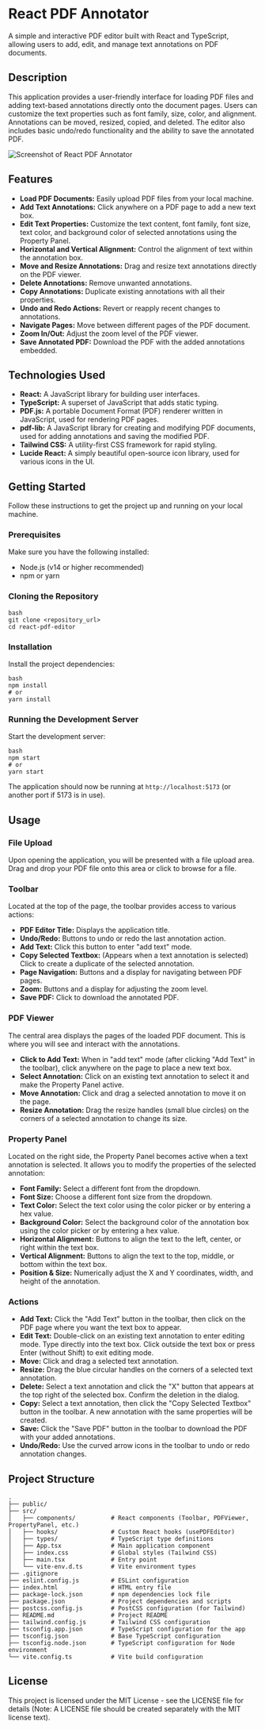 # React PDF Annotator

A simple and interactive PDF editor built with React and TypeScript, allowing users to add, edit, and manage text annotations on PDF documents.

## Description

This application provides a user-friendly interface for loading PDF files and adding text-based annotations directly onto the document pages. Users can customize the text properties such as font family, size, color, and alignment. Annotations can be moved, resized, copied, and deleted. The editor also includes basic undo/redo functionality and the ability to save the annotated PDF.

![Screenshot of React PDF Annotator](public/image.png)



## Features

*   **Load PDF Documents:** Easily upload PDF files from your local machine.
*   **Add Text Annotations:** Click anywhere on a PDF page to add a new text box.
*   **Edit Text Properties:** Customize the text content, font family, font size, text color, and background color of selected annotations using the Property Panel.
*   **Horizontal and Vertical Alignment:** Control the alignment of text within the annotation box.
*   **Move and Resize Annotations:** Drag and resize text annotations directly on the PDF viewer.
*   **Delete Annotations:** Remove unwanted annotations.
*   **Copy Annotations:** Duplicate existing annotations with all their properties.
*   **Undo and Redo Actions:** Revert or reapply recent changes to annotations.
*   **Navigate Pages:** Move between different pages of the PDF document.
*   **Zoom In/Out:** Adjust the zoom level of the PDF viewer.
*   **Save Annotated PDF:** Download the PDF with the added annotations embedded.

## Technologies Used

*   **React:** A JavaScript library for building user interfaces.
*   **TypeScript:** A superset of JavaScript that adds static typing.
*   **PDF.js:** A portable Document Format (PDF) renderer written in JavaScript, used for rendering PDF pages.
*   **pdf-lib:** A JavaScript library for creating and modifying PDF documents, used for adding annotations and saving the modified PDF.
*   **Tailwind CSS:** A utility-first CSS framework for rapid styling.
*   **Lucide React:** A simply beautiful open-source icon library, used for various icons in the UI.

## Getting Started

Follow these instructions to get the project up and running on your local machine.

### Prerequisites

Make sure you have the following installed:

*   Node.js (v14 or higher recommended)
*   npm or yarn

### Cloning the Repository
```
bash
git clone <repository_url>
cd react-pdf-editor
```
### Installation

Install the project dependencies:
```
bash
npm install
# or
yarn install
```
### Running the Development Server

Start the development server:
```
bash
npm start
# or
yarn start
```
The application should now be running at `http://localhost:5173` (or another port if 5173 is in use).

## Usage

### File Upload

Upon opening the application, you will be presented with a file upload area. Drag and drop your PDF file onto this area or click to browse for a file.

### Toolbar

Located at the top of the page, the toolbar provides access to various actions:

*   **PDF Editor Title:** Displays the application title.
*   **Undo/Redo:** Buttons to undo or redo the last annotation action.
*   **Add Text:** Click this button to enter "add text" mode.
*   **Copy Selected Textbox:** (Appears when a text annotation is selected) Click to create a duplicate of the selected annotation.
*   **Page Navigation:** Buttons and a display for navigating between PDF pages.
*   **Zoom:** Buttons and a display for adjusting the zoom level.
*   **Save PDF:** Click to download the annotated PDF.

### PDF Viewer

The central area displays the pages of the loaded PDF document. This is where you will see and interact with the annotations.

*   **Click to Add Text:** When in "add text" mode (after clicking "Add Text" in the toolbar), click anywhere on the page to place a new text box.
*   **Select Annotation:** Click on an existing text annotation to select it and make the Property Panel active.
*   **Move Annotation:** Click and drag a selected annotation to move it on the page.
*   **Resize Annotation:** Drag the resize handles (small blue circles) on the corners of a selected annotation to change its size.

### Property Panel

Located on the right side, the Property Panel becomes active when a text annotation is selected. It allows you to modify the properties of the selected annotation:

*   **Font Family:** Select a different font from the dropdown.
*   **Font Size:** Choose a different font size from the dropdown.
*   **Text Color:** Select the text color using the color picker or by entering a hex value.
*   **Background Color:** Select the background color of the annotation box using the color picker or by entering a hex value.
*   **Horizontal Alignment:** Buttons to align the text to the left, center, or right within the text box.
*   **Vertical Alignment:** Buttons to align the text to the top, middle, or bottom within the text box.
*   **Position & Size:** Numerically adjust the X and Y coordinates, width, and height of the annotation.

### Actions

*   **Add Text:** Click the "Add Text" button in the toolbar, then click on the PDF page where you want the text box to appear.
*   **Edit Text:** Double-click on an existing text annotation to enter editing mode. Type directly into the text box. Click outside the text box or press Enter (without Shift) to exit editing mode.
*   **Move:** Click and drag a selected text annotation.
*   **Resize:** Drag the blue circular handles on the corners of a selected text annotation.
*   **Delete:** Select a text annotation and click the "X" button that appears at the top right of the selected box. Confirm the deletion in the dialog.
*   **Copy:** Select a text annotation, then click the "Copy Selected Textbox" button in the toolbar. A new annotation with the same properties will be created.
*   **Save:** Click the "Save PDF" button in the toolbar to download the PDF with your added annotations.
*   **Undo/Redo:** Use the curved arrow icons in the toolbar to undo or redo annotation changes.

## Project Structure
```
.
├── public/
├── src/
│   ├── components/          # React components (Toolbar, PDFViewer, PropertyPanel, etc.)
│   ├── hooks/               # Custom React hooks (usePDFEditor)
│   ├── types/               # TypeScript type definitions
│   ├── App.tsx              # Main application component
│   ├── index.css            # Global styles (Tailwind CSS)
│   ├── main.tsx             # Entry point
│   └── vite-env.d.ts        # Vite environment types
├── .gitignore
├── eslint.config.js         # ESLint configuration
├── index.html               # HTML entry file
├── package-lock.json        # npm dependencies lock file
├── package.json             # Project dependencies and scripts
├── postcss.config.js        # PostCSS configuration (for Tailwind)
├── README.md                # Project README
├── tailwind.config.js       # Tailwind CSS configuration
├── tsconfig.app.json        # TypeScript configuration for the app
├── tsconfig.json            # Base TypeScript configuration
├── tsconfig.node.json       # TypeScript configuration for Node environment
└── vite.config.ts           # Vite build configuration
```
## License

This project is licensed under the MIT License - see the LICENSE file for details (Note: A LICENSE file should be created separately with the MIT license text).